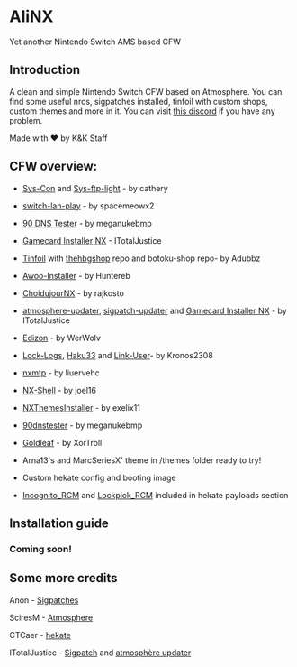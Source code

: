 # AliNX

Yet another Nintendo Switch AMS based CFW



## Introduction

A clean and simple Nintendo Switch CFW based on Atmosphere. You can find some useful nros, sigpatches installed, tinfoil with custom shops, custom themes and more in it.
You can visit [this discord](https://discord.gg/A26DQKw) if you have any problem.

Made with ❤ by K&K Staff




## CFW overview:
  
 - [Sys-Con](https://github.com/cathery/sys-con) and [Sys-ftp-light](https://github.com/cathery/sys-ftpd-light) - by cathery
  
  - [switch-lan-play](https://github.com/spacemeowx2/switch-lan-play) - by spacemeowx2
  
  - [90 DNS Tester](https://github.com/meganukebmp/Switch_90DNS_tester) - by meganukebmp
  
  - [Gamecard Installer NX](https://github.com/ITotalJustice/Gamecard-Installer-NX) - ITotalJustice
  
  - [Tinfoil](https://tinfoil.io) with [thehbgshop](https://thehbg.shop/main.html) repo and botoku-shop repo- by Adubbz
  
  - [Awoo-Installer](https://github.com/Huntereb/Awoo-Installer) - by Huntereb
  
  - [ChoidujourNX](https://switchtools.sshnuke.net/) - by rajkosto
  
  - [atmosphere-updater](https://github.com/ITotalJustice/atmosphere-updater), [sigpatch-updater](https://github.com/ITotalJustice/sigpatch-updater) and [Gamecard Installer NX](https://github.com/ITotalJustice/Gamecard-Installer-NX) - by ITotalJustice
  
  - [Edizon](https://github.com/WerWolv/EdiZon) - by WerWolv
  
  - [Lock-Logs](https://github.com/StarDustCFW/Lock-Logs), [Haku33](https://github.com/StarDustCFW/Haku33) and [Link-User](https://github.com/StarDustCFW/LinkUser)- by Kronos2308
  
  - [nxmtp](https://github.com/liuervehc/nxmtp) - by liuervehc
  
  - [NX-Shell](https://github.com/joel16/NX-Shell/) - by joel16
  
  - [NXThemesInstaller](https://github.com/exelix11/SwitchThemeInjector/) - by exelix11
  
  - [90dnstester](https://github.com/meganukebmp/Switch_90DNS_tester) - by meganukebmp
  
  - [Goldleaf](https://github.com/XorTroll/Goldleaf) - by XorTroll
  
  - Arna13's and MarcSeriesX' theme in /themes folder ready to try!
  
  - Custom hekate config and booting image
  
  - [Incognito_RCM](https://github.com/jimzrt/Incognito_RCM) and [Lockpick_RCM](https://github.com/shchmue/Lockpick_RCM) included in hekate payloads section
  



## Installation guide
### Coming soon!



## Some more credits

Anon - [Sigpatches](https://gbatemp.net/threads/i-heard-that-you-guys-need-some-sweet-patches-for-atmosphere.521164/)

SciresM - [Atmosphere](https://github.com/Atmosphere-NX/Atmosphere)

CTCaer - [hekate](https://github.com/CTCaer/hekate)

ITotalJustice - [Sigpatch](https://github.com/ITotalJustice/sigpatch-updater) and [atmosphère updater](https://github.com/ITotalJustice/atmosphere-updater)


